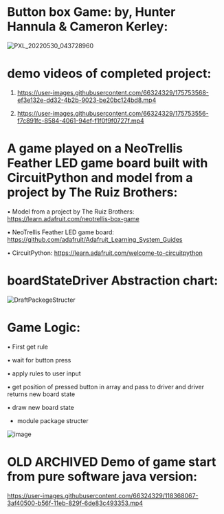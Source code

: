 
# Button box Game: by, Hunter Hannula & Cameron Kerley:

![PXL_20220530_043728960](https://user-images.githubusercontent.com/66324329/175753872-05a21425-07f0-41c3-9b0b-c25b12b19339.jpg)

# demo videos of completed project:

1. https://user-images.githubusercontent.com/66324329/175753568-ef3e132e-dd32-4b2b-9023-be20bc124bd8.mp4

2. https://user-images.githubusercontent.com/66324329/175753556-f7c891fc-8584-4061-94ef-f1f0f9f0727f.mp4

# A game played on a NeoTrellis Feather LED game board built with CircuitPython and model from a project by The Ruiz Brothers:

• Model from a project by The Ruiz Brothers: https://learn.adafruit.com/neotrellis-box-game
	
• NeoTrellis Feather LED game board: https://github.com/adafruit/Adafruit_Learning_System_Guides
	
• CircuitPython: https://learn.adafruit.com/welcome-to-circuitpython
		
# boardStateDriver Abstraction chart:

![DraftPackegeStructer](https://user-images.githubusercontent.com/66324329/118437126-0b98e180-b6b0-11eb-86d3-393a04a4331a.png)
	
# Game Logic:

• First get rule

• wait for button press

• apply rules to user input

• get position of pressed button in array and pass to driver and driver returns new board state
	
• draw new board state
	


- module package structer

![image](https://user-images.githubusercontent.com/66324329/118762892-f99c7780-b844-11eb-9d72-7e87811b56a1.png)

# OLD ARCHIVED Demo of game start from pure software java version:
https://user-images.githubusercontent.com/66324329/118368067-3af40500-b56f-11eb-829f-6de83c493353.mp4



